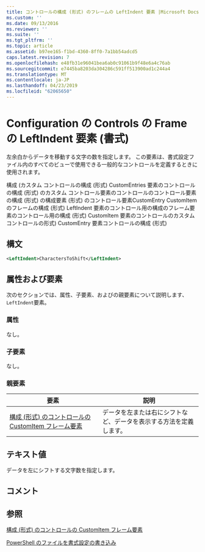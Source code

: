 ```yaml
---
title: コントロールの構成 (形式) のフレームの LeftIndent 要素 |Microsoft Docs
ms.custom: ''
ms.date: 09/13/2016
ms.reviewer: ''
ms.suite: ''
ms.tgt_pltfrm: ''
ms.topic: article
ms.assetid: b97ee165-f1bd-4360-8ff0-7a1bb54adcd5
caps.latest.revision: 7
ms.openlocfilehash: e48fb31e96041bea6ab0c91061b9f48e6a4c76ab
ms.sourcegitcommit: e7445ba8203da304286c591ff513900ad1c244a4
ms.translationtype: MT
ms.contentlocale: ja-JP
ms.lasthandoff: 04/23/2019
ms.locfileid: "62065650"
---
```

# <a name="leftindent-element-for-frame-for-controls-for-configuration-format"></a>Configuration の Controls の Frame の LeftIndent 要素 (書式)

左余白からデータを移動する文字の数を指定します。 この要素は、書式設定ファイル内のすべてのビューで使用できる一般的なコントロールを定義するときに使用されます。

構成 (カスタム コントロールの構成 (形式) CustomEntries 要素のコントロールの構成 (形式) のカスタム コントロール要素のコントロールのコントロール要素の構成 (形式) の構成要素 (形式) のコントロール要素CustomEntry CustomItem のフレームの構成 (形式) LeftIndent 要素のコントロール用の構成のフレーム要素のコントロール用の構成 (形式) CustomItem 要素のコントロールのカスタム コントロールの形式) CustomEntry 要素コントロールの構成 (形式)

## <a name="syntax"></a>構文

```xml
<LeftIndent>CharactersToShift</LeftIndent>
```

## <a name="attributes-and-elements"></a>属性および要素

次のセクションでは、属性、子要素、およびの親要素について説明します、`LeftIndent`要素。

### <a name="attributes"></a>属性

なし。

### <a name="child-elements"></a>子要素

なし。

### <a name="parent-elements"></a>親要素

|要素|説明|
|-------------|-----------------|
|[構成 (形式) のコントロールの CustomItem フレーム要素](./frame-element-for-customitem-for-controls-for-configuration-format.md)|データを左または右にシフトなど、データを表示する方法を定義します。|

## <a name="text-value"></a>テキスト値

データを左にシフトする文字数を指定します。

## <a name="remarks"></a>コメント

## <a name="see-also"></a>参照

[構成 (形式) のコントロールの CustomItem フレーム要素](./frame-element-for-customitem-for-controls-for-configuration-format.md)

[PowerShell のファイルを書式設定の書き込み](./writing-a-powershell-formatting-file.md)
